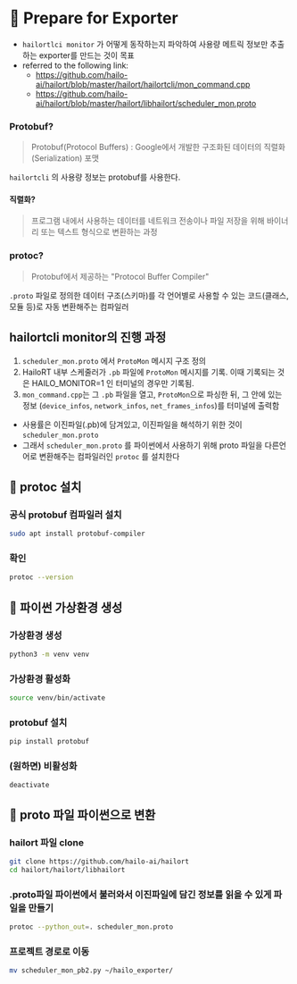 # 📝 Prepare for Exporter

- `hailortlci monitor` 가 어떻게 동작하는지 파악하여 사용량 메트릭 정보만 추출하는 exporter를 만드는 것이 목표
- referred to the following link:
  - https://github.com/hailo-ai/hailort/blob/master/hailort/hailortcli/mon_command.cpp
  - https://github.com/hailo-ai/hailort/blob/master/hailort/libhailort/scheduler_mon.proto

### Protobuf?
> Protobuf(Protocol Buffers) : Google에서 개발한 구조화된 데이터의 직렬화(Serialization) 포맷

`hailortcli` 의 사용량 정보는 protobuf를 사용한다.

#### 직렬화?
> 프로그램 내에서 사용하는 데이터를 네트워크 전송이나 파일 저장을 위해 바이너리 또는 텍스트 형식으로 변환하는 과정
### protoc?
> Protobuf에서 제공하는 "Protocol Buffer Compiler"

`.proto` 파일로 정의한 데이터 구조(스키마)를 각 언어별로 사용할 수 있는 코드(클래스, 모듈 등)로 자동 변환해주는 컴파일러

## hailortcli monitor의 진행 과정
1. `scheduler_mon.proto` 에서 `ProtoMon` 메시지 구조 정의
2. HailoRT 내부 스케줄러가 `.pb` 파일에 `ProtoMon` 메시지를 기록. 이때 기록되는 것은 HAILO_MONITOR=1 인 터미널의 경우만 기록됨.
3. `mon_command.cpp`는 그 `.pb` 파일을 열고, `ProtoMon`으로 파싱한 뒤, 그 안에 있는 정보 (`device_infos`, `network_infos`, `net_frames_infos`)를 터미널에 출력함
- 사용률은 이진파일(.pb)에 담겨있고, 이진파일을 해석하기 위한 것이 `scheduler_mon.proto`
- 그래서 `scheduler_mon.proto` 를 파이썬에서 사용하기 위해 proto 파일을 다른언어로 변환해주는 컴파일러인 `protoc` 를 설치한다

## 🔨 protoc 설치
### 공식 protobuf 컴파일러 설치
```bash
sudo apt install protobuf-compiler
```

### 확인
```bash
protoc --version
```

## 🌿 파이썬 가상환경 생성 
### 가상환경 생성
```bash
python3 -m venv venv
```

### 가상환경 활성화
```bash
source venv/bin/activate
```

### protobuf 설치
```bash
pip install protobuf
```

### (원하면) 비활성화
```
deactivate
```

## 🔄️ proto 파일 파이썬으로 변환

### hailort 파일 clone
```bash
git clone https://github.com/hailo-ai/hailort
cd hailort/hailort/libhailort
```
### .proto파일 파이썬에서 불러와서 이진파일에 담긴 정보를 읽을 수 있게 파일을 만들기
```bash
protoc --python_out=. scheduler_mon.proto
```

### 프로젝트 경로로 이동
```bash
mv scheduler_mon_pb2.py ~/hailo_exporter/
```
